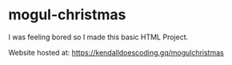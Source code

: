 # mogul-christmas

I was feeling bored so I made this basic HTML Project.

Website hosted at: https://kendalldoescoding.gq/mogulchristmas
